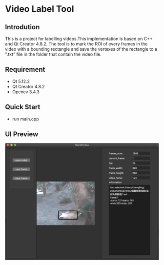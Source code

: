 # Video Label Tool #

## Introdution
This is a project for labelling videos.This implementation is based on C++ and Qt Creator 4.8.2. The tool is to mark the ROI  of every frames in the video with a bounding rectangle and save the vertexes of the rectangle to a ".txt" file in the folder that contain the video file.

## Requirement
- Qt 5.12.2
- Qt Creator 4.8.2
- Opencv 3.4.3

## Quick Start

- run main.cpp

## UI Preview
![index](https://github.com/Mirrorcyj/video-label-tool/raw/master/UI/video_label_tool.png)



